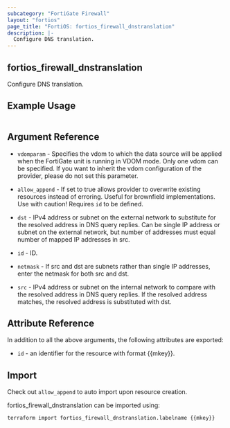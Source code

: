 ```yaml
---
subcategory: "FortiGate Firewall"
layout: "fortios"
page_title: "FortiOS: fortios_firewall_dnstranslation"
description: |-
  Configure DNS translation.
---
```


## fortios_firewall_dnstranslation
Configure DNS translation.

## Example Usage

```hcl

```

## Argument Reference
* `vdomparam` - Specifies the vdom to which the data source will be applied when the FortiGate unit is running in VDOM mode. Only one vdom can be specified. If you want to inherit the vdom configuration of the provider, please do not set this parameter.
* `allow_append` - If set to true allows provider to overwrite existing resources instead of erroring. Useful for brownfield implementations. Use with caution! Requires `id` to be defined.

* `dst` - IPv4 address or subnet on the external network to substitute for the resolved address in DNS query replies. Can be single IP address or subnet on the external network, but number of addresses must equal number of mapped IP addresses in src.
* `id` - ID.
* `netmask` - If src and dst are subnets rather than single IP addresses, enter the netmask for both src and dst.
* `src` - IPv4 address or subnet on the internal network to compare with the resolved address in DNS query replies. If the resolved address matches, the resolved address is substituted with dst.

## Attribute Reference

In addition to all the above arguments, the following attributes are exported:
* `id` - an identifier for the resource with format {{mkey}}.

## Import

Check out `allow_append` to auto import upon resource creation.

fortios_firewall_dnstranslation can be imported using:
```sh
terraform import fortios_firewall_dnstranslation.labelname {{mkey}}
```
